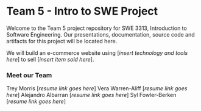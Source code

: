# Team 5 - Intro to SWE Project

  Welcome to the Team 5 project repository for SWE 3313, Introduction to Software Engineering.
  Our presentations, documentation, source code and artifacts for this project will be located here.

  We will build an e-commerce website using [*insert technology and tools here*] to sell [*insert item sold here*].

### Meet our Team
  Trey Morris	[*resume link goes here*]
  Vera Warren-Aliff	[*resume link goes here*]
  Alejandro Albarran [*resume link goes here*]
  Syl Fowler-Berken [*resume link goes here*]
